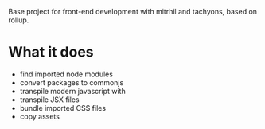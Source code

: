 Base project for front-end development with mitrhil and tachyons, based on rollup.

# What it does

- find imported node modules
- convert packages to commonjs
- transpile modern javascript with 
- transpile JSX files
- bundle imported CSS files
- copy assets
